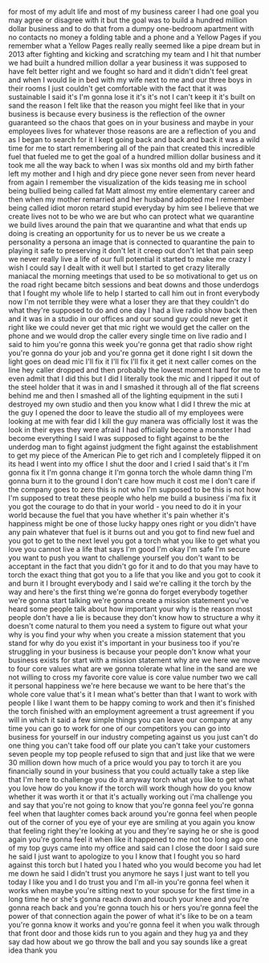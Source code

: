 
for most of my adult life and most of my
business career I had one goal you may
agree or disagree with it but the goal
was to build a hundred million dollar
business and to do that from a dumpy
one-bedroom apartment with no contacts
no money a folding table and a phone and
a Yellow Pages if you remember what a
Yellow Pages really really seemed like a
pipe dream but in 2013 after fighting
and kicking and scratching my team and I
hit that number we had built a hundred
million dollar a year business it was
supposed to have felt better right
and we fought so hard and it didn&#39;t
didn&#39;t feel great and when I would lie
in bed with my wife next to me and our
three boys in their rooms I just
couldn&#39;t get comfortable with the fact
that it was sustainable I said it&#39;s I&#39;m
gonna lose it it&#39;s it&#39;s not I can&#39;t keep
it it&#39;s built on sand the reason I felt
like that the reason you might feel like
that in your business is because every
business is the reflection of the owner
guaranteed so the chaos that goes on in
your business and maybe in your
employees lives for whatever those
reasons are are a reflection of you and
as I began to search for it I kept going
back and back and back it was a wild
time for me to start remembering all of
the pain that created this incredible
fuel that fueled me to get the goal of a
hundred million dollar business and it
took me all the way back to when I was
six months old and my birth father left
my mother and I high and dry piece
gone never seen from never heard from
again
I remember the visualization of the kids
teasing me in school being bullied being
called fat Matt almost my entire
elementary career and then when my
mother remarried and her husband adopted
me I remember being called idiot moron
retard stupid
everyday by him see I believe that we
create lives not to be who we are but
who can protect what we quarantine we
build lives around the pain that we
quarantine and what that ends up doing
is creating an opportunity for us to
never be us we create a personality a
persona an image that is connected to
quarantine the pain to playing it safe
to preserving it don&#39;t let it creep out
don&#39;t let that pain seep we never really
live a life of our full potential it
started to make me crazy I wish I could
say I dealt with it well but I started
to get crazy literally maniacal the
morning meetings that used to be so
motivational to get us on the road right
became bitch sessions and beat downs and
those underdogs that I fought my whole
life to help I started to call him out
in front everybody now I&#39;m not terrible
they were what a loser they are that
they couldn&#39;t do what they&#39;re supposed
to do and one day I had a live radio
show back then and it was in a studio in
our offices and our sound guy could
never get it right like we could never
get that mic right we would get the
caller on the phone and we would drop
the caller every single time
on live radio and I said to him you&#39;re
gonna this week you&#39;re gonna get that
radio show right you&#39;re gonna do your
job and you&#39;re gonna get it done right I
sit down the light goes on dead mic I&#39;ll
fix it I&#39;ll fix I&#39;ll fix it get it next
caller comes on the line hey caller
dropped and then probably the lowest
moment hard for me to even admit that I
did this but I did I literally took the
mic and I ripped it out of the steel
holder that it was in and I smashed it
through all of the flat screens behind
me and then I smashed all of the
lighting equipment in the suti I
destroyed my own studio and then you
know what I did
I threw the mic at the guy I opened the
door to leave the studio all of my
employees were looking at me with fear
did I kill the guy manera was officially
lost it was the look in their eyes they
were afraid I had officially become a
monster I had become everything I said I
was supposed to fight against to be the
underdog man to fight against judgment
the fight against the establishment to
get my piece of the American Pie to get
rich and I completely flipped it on its
head I went into my office I shut the
door and I cried I said that&#39;s it I&#39;m
gonna fix it I&#39;m gonna change it I&#39;m
gonna torch the whole damn thing I&#39;m
gonna burn it to the ground I don&#39;t care
how much it cost me I don&#39;t care if the
company goes to zero this is not who I&#39;m
supposed to be this is not how I&#39;m
supposed to treat these people who help
me build a business i&#39;ma fix it you got
the courage to do that in your world -
you need to do it in your world
because the fuel that you have whether
it&#39;s pain whether it&#39;s happiness might
be one of those lucky happy ones right
or you didn&#39;t have any pain
whatever that fuel is it burns out and
you got to find new fuel and you got to
get to the next level
you got a torch what you like to get
what you love you cannot live a life
that says I&#39;m good I&#39;m okay I&#39;m safe I&#39;m
secure you want to push you want to
challenge yourself you don&#39;t want to be
acceptant in the fact that you didn&#39;t go
for it
and to do that you may have to torch the
exact thing that got you to a life that
you like and you got to cook it and burn
it I brought everybody and I said we&#39;re
calling it the torch by the way and
here&#39;s the first thing we&#39;re gonna do
forget everybody together we&#39;re gonna
start talking we&#39;re gonna create a
mission statement you&#39;ve heard some
people talk about how important your why
is the reason most people don&#39;t have a
lie is because they don&#39;t know how to
structure a why it doesn&#39;t come natural
to them you need a system to figure out
what your why is you find your why when
you create a mission statement that you
stand for why do you exist it&#39;s
important in your business too if you&#39;re
struggling in your business is because
your people don&#39;t know what your
business exists for start with a mission
statement why are we here
we move to four core values what are we
gonna tolerate what line in the sand are
we not willing to cross my favorite core
value is core value number two we call
it personal happiness we&#39;re here because
we want to be here that&#39;s the whole core
value that&#39;s it I mean what&#39;s better
than that I want to work with people I
like I want them to be happy coming to
work and then it&#39;s finished the torch
finished with an employment agreement a
trust agreement if you will in which it
said a few simple things you can leave
our company at any time you can go to
work for one of our competitors you can
go into business for yourself in our
industry competing against us you just
can&#39;t do one thing you can&#39;t take food
off our plate you can&#39;t take your
customers seven people my top people
refused to sign that and just like that
we were 30 million down how much of a
price would you pay to torch it are you
financially sound in your business that
you could actually take a step like that
I&#39;m here to challenge you do it anyway
torch what you like to get what you love
how do you know if the torch will work
though how do you know whether it was
worth it or that it&#39;s actually working
out i&#39;ma challenge you and say that
you&#39;re not going to know that you&#39;re
gonna feel you&#39;re gonna feel when that
laughter comes back around you&#39;re gonna
feel when people out of the corner of
you eye of your eye are smiling at you
again you know that feeling right
they&#39;re looking at you and they&#39;re
saying he or she is good again you&#39;re
gonna feel it when like it happened to
me not too long ago one of my top guys
came into my office and said can I close
the door I said sure he said I just want
to apologize to you I know that I fought
you so hard against this torch but I
hated you
I hated who you would become you had let
me down he said I didn&#39;t trust you
anymore he says I just want to tell you
today I like you and I do trust you and
I&#39;m all-in
you&#39;re gonna feel when it works when
maybe you&#39;re sitting next to your spouse
for the first time in a long time
he or she&#39;s gonna reach down and touch
your knee and you&#39;re gonna reach back
and you&#39;re gonna touch his or hers
you&#39;re gonna feel the power of that
connection again the power of what it&#39;s
like to be on a team you&#39;re gonna know
it works and you&#39;re gonna feel it when
you walk through that front door and
those kids run to you again and they hug
ya and they say dad how about we go
throw the ball and you say sounds like a
great idea thank you
